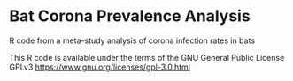 # Bat Corona Prevalence Analysis
R code from a meta-study analysis of corona infection rates in bats

This R code is available under the terms of the GNU General Public License GPLv3 https://www.gnu.org/licenses/gpl-3.0.html
